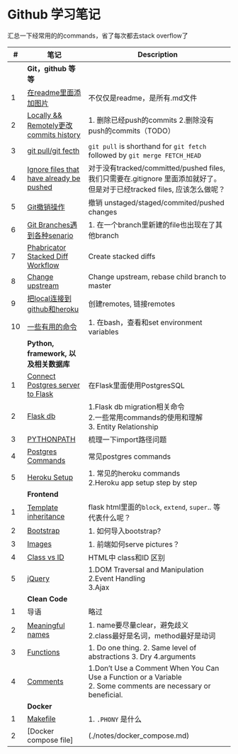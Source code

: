 # Github 学习笔记
汇总一下经常用的的commands，省了每次都去stack overflow了

| # | 笔记 | Description |
| ---- | -------------- | ----------------- |
| | **Git，github 等等** | |
| 1 | [在readme里面添加图片](./notes/addImg.md)|不仅仅是readme，是所有.md文件 |
| 2 | [Locally && Remotely更改 commits history](./notes/editCommit.md)| 1. 删除已经push的commits 2.删除没有push的commits（TODO）|
| 3 | [git pull/git fecth](./notes/pull.md)| `git pull` is shorthand for `git fetch` followed by `git merge FETCH_HEAD`|
| 4 | [Ignore files that have already be pushed](./notes/ignoreFile.md)|对于没有tracked/committed/pushed files, 我们只需要在.gitignore 里面添加就好了。但是对于已经tracked files, 应该怎么做呢？|
| 5 | [Git撤销操作](./notes/gitCheckOutFile.md) |撤销 unstaged/staged/commited/pushed changes|
| 6 | [Git Branches遇到各种senario](./notes/gitBranch.md) |1. 在一个branch里新建的file也出现在了其他branch|
| 7 | [Phabricator Stacked Diff Workflow](./notes/Stacked_Diffs.md) |Create stacked diffs|
| 8 | [Change upstream](./notes/changeUpstream.md)| Change upstream, rebase child branch to master|
| 9 | [把local连接到github和heroku](./notes/heroku.md)| 创建remotes, 链接remotes|
| 10 | [一些有用的命令](./notes/commands.md)|1. 在bash，查看和set environment variables|
| | **Python, framework, 以及相关数据库** | |
| 1 | [Connect Postgres server to Flask](./notes/postgres.md)| 在Flask里面使用PostgresSQL  |
| 2 | [Flask db](./notes/db.md)| 1.Flask db migration相关命令 <br> 2.一些常用commands的使用和理解 <br> 3. Entity Relationship| 
| 3 | [PYTHONPATH](./notes/import.md) | 梳理一下import路径问题 |
| 4 | [Postgres Commands](./notes/postgress_commands.md)| 常见postgres commands|
| 5 | [Heroku Setup](./notes/herokuapp.md)| 1. 常见的heroku commands <br> 2.Heroku app setup step by step|
| | **Frontend** | |
| 1 | [Template inheritance](./notes/templates.md)| flask html里面的`block`, `extend`, `super`.. 等代表什么呢？|
| 2 | [Bootstrap](./notes/bootstrap.md) | 1. 如何导入bootstrap? |
| 3 | [Images](./notes/images.md) | 1. 前端如何serve pictures？|
| 4 | [Class vs ID](./notes/class_and_id.md) | HTML中 class和ID 区别|
| 5 | [jQuery](./notes/jquery.md)| 1.DOM Traversal and Manipulation <br> 2.Event Handling <br> 3.Ajax |
| | **Clean Code**| |
| 1 | 导语 | 略过 |
| 2 | [Meaningful names](./notes/meaningful_names.md)|1. name要尽量clear，避免歧义 <br> 2.class最好是名词，method最好是动词 |
| 3 | [Functions](./notes/functions.md)|1. Do one thing. 2. Same level of abstractions 3. Dry 4.arguments |
| 4 | [Comments](./notes/comments.md)|1.Don’t Use a Comment When You Can Use a Function or a Variable <br> 2. Some comments are necessary or beneficial. |
| | **Docker** | |
| 1 | [Makefile](./notes/makefile.md)| 1. `.PHONY` 是什么 |
| 2 | [Docker compose file]|(./notes/docker_compose.md)| 1. `docker-compose run` <br> 2. `docker-compose build` |
